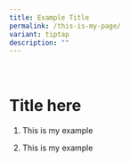```yaml
---
title: Example Title
permalink: /this-is-my-page/
variant: tiptap
description: ""
---
```

<h1><br>Title here </h1>
<ol data-tight="true" class="tight">
<li>
<p>This is my example</p>
</li>
<li>
<p>This is my example</p>
</li>
</ol>
<p></p>
<p></p>
<p></p>